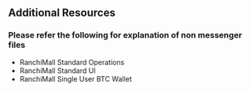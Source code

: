 ## Additional Resources

### Please refer the following for explanation of non messenger files
- RanchiMall Standard Operations 
- RanchiMall Standard UI
- RanchiMall Single User BTC Wallet